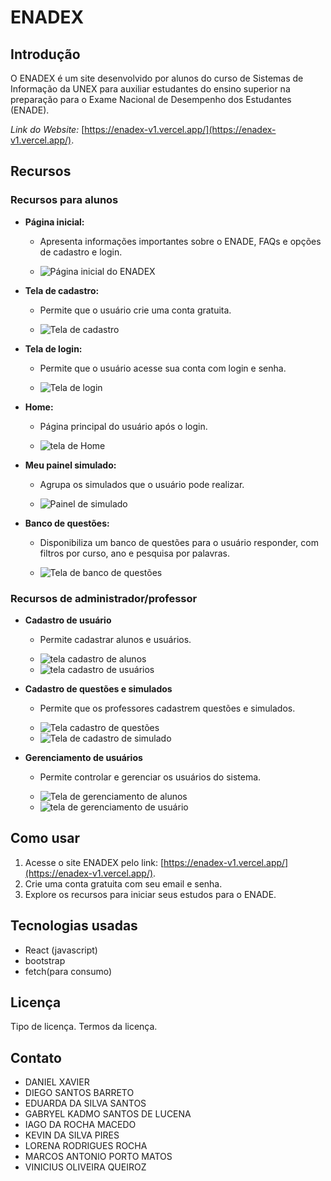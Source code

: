 # **ENADEX**

## Introdução

O ENADEX é um site desenvolvido por alunos do curso de Sistemas de Informação da UNEX para auxiliar estudantes do ensino superior na preparação para o Exame Nacional de Desempenho dos Estudantes (ENADE).

*Link do Website:* [https://enadex-v1.vercel.app/](https://enadex-v1.vercel.app/).

## **Recursos**

### Recursos para alunos

* **Página inicial:**
    * Apresenta informações importantes sobre o ENADE, FAQs e opções de cadastro e login.

    * <img src= "src\screen\Landing_Page1.JPG" alt="Página inicial do ENADEX"/>

* **Tela de cadastro:**
    * Permite que o usuário crie uma conta gratuita.

    * <img src= "src\screen\tela_cadastro1.JPG"  alt="Tela de cadastro"/>

* **Tela de login:**
    * Permite que o usuário acesse sua conta com login e senha.

    * <img src= "src\screen\tela_login1.JPG"  alt="Tela de login"/>

* **Home:**
    *  Página principal do usuário após o login.

    * <img src= "src\screen\home.JPG"  alt="tela de Home"/>

* **Meu painel simulado:**
    * Agrupa os simulados que o usuário pode realizar.

    * <img src= "src\screen\Painel_simulado.JPG"  alt="Painel de simulado"/>

* **Banco de questões:**
    * Disponibiliza um banco de questões para o usuário responder, com filtros por curso, ano e pesquisa por palavras.

    * <img src= "src\screen\banco_questaos.JPG"  alt="Tela de banco de questões"/>


### Recursos de administrador/professor

* **Cadastro de usuário**
    * Permite cadastrar alunos e usuários.

    * <img src= "src\screen\cadastro_aluno.JPG"  alt="tela cadastro de alunos"/>
    * <img src= "src\screen\cadastro_usuario.JPG"  alt="tela cadastro de usuários"/>

* **Cadastro de questões e simulados**
    * Permite que os professores cadastrem questões e simulados.

    * <img src= "src\screen\registrar_questao.JPG"  alt="Tela cadastro de questões"/>
    * <img src= "src\screen\registrar_simulado.JPG"  alt="Tela de cadastro de simulado"/>

* **Gerenciamento de usuários**
    * Permite controlar e gerenciar os usuários do sistema.
    
    * <img src= "src\screen\gerenciamento_aluno.JPG"  alt="Tela de gerenciamento de alunos"/>
    * <img src= "src\screen\gerenciamento_usuario.JPG "  alt="tela de gerenciamento de usuário"/>


## **Como usar**

1. Acesse o site ENADEX pelo link: [https://enadex-v1.vercel.app/](https://enadex-v1.vercel.app/).
2. Crie uma conta gratuita com seu email e senha.
3. Explore os recursos para iniciar seus estudos para o ENADE.

## **Tecnologias usadas**

* React (javascript) 
* bootstrap 
* fetch(para consumo) 

## **Licença**

Tipo de licença. Termos da licença.

## **Contato**

* DANIEL XAVIER
* DIEGO SANTOS BARRETO
* EDUARDA DA SILVA SANTOS
* GABRYEL KADMO SANTOS DE LUCENA
* IAGO DA ROCHA MACEDO
* KEVIN DA SILVA PIRES
* LORENA RODRIGUES ROCHA
* MARCOS ANTONIO PORTO MATOS
* VINICIUS OLIVEIRA QUEIROZ

